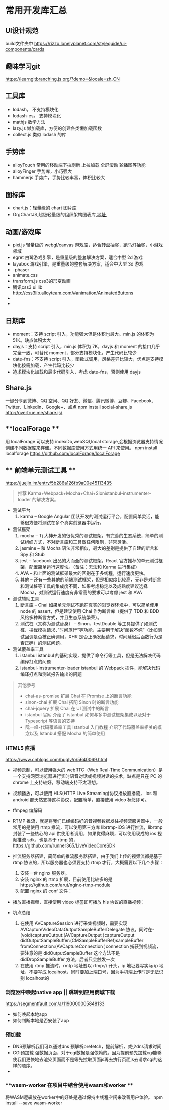 # 常用开发库汇总
## **UI设计规范**
build文件夹中
https://rizzo.lonelyplanet.com/styleguide/ui-components/cards
## **趣味学习git**
https://learngitbranching.js.org/?demo=&locale=zh_CN
## **工具库**

-   lodash。 不支持模块化
-   lodash-es。 支持模块化
-   mathjs 数学方法
-   lazy.js 懒加载库，方便的创建各类懒加载函数
-   collect.js 类似 lodash 的库

## **手势库**

-   alloyTouch 常用的移动端下拉刷新 上拉加载 全屏滚动 轮播图等功能
-   alloyFinger 手势库，小巧强大
-   hammerjs 手势库，手势比较丰富，体积比较大

## **图标库**

-   chart.js：轻量级的 chart 图片库
-   OrgChartJS,超级轻量级的组织架构图表库,[地址](https://balkangraph.com/OrgChartJS/Docs/GettingStarted),

## **动画/游戏库**
-   pixi.js 轻量级的 webgl/canvas 游戏库，适合转盘抽奖，跑马灯抽奖，小游戏领域
-   egret 白鹭游戏引擎，是重量级的整套解决方案，适合中型 2d 游戏
-   layabox 游戏引擎，是重量级的整套解决方案，适合中大型 3d 游戏
-   -phaser
-   animate.css
-   transform.js   css3的形变动画
-   腾讯css3 ui lib http://css3lib.alloyteam.com/#animation/AnimatedButtons
-
-
## **日期库**

-   moment：支持 script 引入，功能强大但是体积也最大。min.js 的体积为 51K。缺点体积太大
-   dayjs：支持 script 引入，min.js 体积为 7K，dayjs 和 moment 的接口几乎完全一致，可替代 moment，部分支持模块化，产生代码比较少
-   date-fns：不支持 script 引入，函数式调用，风格差异比较大，优点是支持模块化按需加载，产生代码比较少
-   追求模块化加载和最少代码引入，考虑 date-fns，否则使用 dayjs

## **Share.js**

一键分享到微博、QQ 空间、QQ 好友、微信、腾讯微博、豆瓣、Facebook、Twitter、Linkedin、Google+、点点
npm install social-share.js
http://overtrue.me/share.js/

## **localForage **

用 localForage 可以支持 indexDb,webSQl,local storage,会根据浏览器支持情况创建不同数据库来存储。不同数据库使用方式用统一 API 来使用。
npm install localforage
https://github.com/localForage/localForage

## ** 前端单元测试工具 **

https://juejin.im/entry/5b286a126fb9a00e45113435

> 推荐 Karma+Webpack+Mocha+Chai+Sionistanbul-instrumenter-loader 的解决方案。

-   测试平台
    1. karma – Google Angular 团队开发的测试运行平台，配置简单灵活，能够很方便将测试在多个真实浏览器中运行。
-   测试框架
    1. mocha – Tj 大神开发的很优秀的测试框架，有完善的生态系统，简单的测试组织方式，不对断言库和工具做任何限制，非常灵活。
    2. jasmine – 和 Mocha 语法非常相似，最大的差别是提供了自建的断言和 Spy 和 Stub
    3. jest – facebook 出品的大而全的测试框架，React 官方推荐的单元测试框架，配置简单运行速度快。（备注：无法和 Karma 进行集成）
    4. AVA – 和上面的测试框架最大的区别在于多线程，运行速度更快。
    5. 其他 – 还有一些其他的前端测试框架，但是相似度比较高，无非是对断言和测试桩等工具的集成度不同，如果考虑稳定以及成熟度建议选择 Mocha，对测试运行速度有非常高的要求可以考虑 jest 和 AVA
-   测试辅助工具
    1. 断言库 – Chai 如果单元测试不跑在真实的浏览器环境中，可以简单使用 node 的 assert，但是建议使用 Chai 作为断言库（提供了 TDD 和 BDD 风格多种断言方式，并且生态系统繁荣）。
    2. 测试桩（又称为测试替身） – Sinon、testDouble 等工具提供了如测试桩、拦截模拟请求、”时间旅行“等功能，主要用于解决”函数不纯”（比如测试回调是否被正确调用，XHR 是否正确发起请求，时间延迟后函数行为是否正确）的测试问题。
-   测试覆盖率工具
    1. istanbul istanbul 的基础实现，提供了命令行等工具，但是无法解决代码编译打点的问题
    2. istanbul-instrumenter-loader istanbul 的 Webpack 插件，能解决代码编译打点和测试报告输出的问题

> 其他参考
>
> -   chai-as-promise 扩展 Chai 在 Promise 上的断言功能
> -   sinon-chai 扩展 Chai 搭配 Sinon 时的断言功能
> -   chai-jquery 扩展 Chai 在 UI 测试中的断言
> -   istanbul 官网 介绍了 istanbul 如何与多中测试框架集成以及对于 Typescript 等语言的支持
> -   阮一峰-代码覆盖率工具 Istanbul 入门教程 介绍了代码覆盖率相关的概念以及 Istanbul 搭配 Mocha 的简单使用

### **HTML5 直播**

https://www.cnblogs.com/bugly/p/5640069.html

-   视频录制，可以使用强大的 webRTC（Web Real-Time Communication）是一个支持网页浏览器进行实时语音对话或视频对话的技术，缺点是只在 PC 的 chrome 上支持较好，移动端支持不太理想。
-   视频播放，可以使用 HLS(HTTP Live Streaming)协议播放直播流， ios 和 android 都天然支持这种协议，配置简单，直接使用 video 标签即可。
-   ffmpeg 编解码
-   RTMP 推流，就是将我们已经编码好的音视频数据发往视频流服务器中，一般常用的是使用 rtmp 推流，可以使用第三方库 librtmp-iOS 进行推流，librtmp 封装了一些核心的 api 供使用者调用，如果觉得麻烦，可以使用现成的 ios 视频推流 sdk，也是基于 rtmp 的，https://github.com/runner365/LiveVideoCoreSDK
-   推流服务器搭建，简简单的推流服务器搭建，由于我们上传的视频流都是基于 rtmp 协议的，所以服务器也必须要支持 rtmp 才行，大概需要以下几个步骤：

    1. 安装一台 nginx 服务器。
    2. 安装 nginx 的 rtmp 扩展，目前使用比较多的是https://github.com/arut/nginx-rtmp-module
    3. 配置 nginx 的 conf 文件：

-   播放直播视频，直接使用 video 标签即可播放 hls 协议的直播视频：
-   坑点总结
    1. 在使用 AVCaptureSession 进行采集视频时，需要实现 AVCaptureVideoDataOutputSampleBufferDelegate 协议，同时在- (void)captureOutput:(AVCaptureOutput )captureOutput didOutputSampleBuffer:(CMSampleBufferRef)sampleBuffer fromConnection:(AVCaptureConnection )connection 捕获到视频流，要注意的是 didOutputSampleBuffer 这个方法不是 didDropSampleBuffer 方法，后者只会触发一次
    2. 在使用 rtmp 推流时，rmtp 地址要以 rtmp:// 开头，ip 地址要写实际 ip 地址，不要写成 localhost，同时要加上端口号，因为手机端上传时是无法识别 localhost的

###  **浏览器中唤起native app || 跳转到应用商城下载**
https://segmentfault.com/a/1190000005848133
-   如何唤起本地app
-   如何判断本地是否安装了app

### **预加载**
-   DNS预解析我们可以通过dns 预解析prefetch，提前解析，减少dns请求时间
-   CGI预加载 强数据页面，对于cgi数据是强依赖的。因为提前预先加载cgi能够使我们更快地去渲染页面而不是等先拉取页面js再去执行页面js去请求cgi的这样的顺序。
-
### **wasm-worker 在项目中结合使用wasm和worker  **
将WASM逻辑放在worker中的好处是通过保持主线程空闲来改善用户体验。
npm install --save wasm-worker

